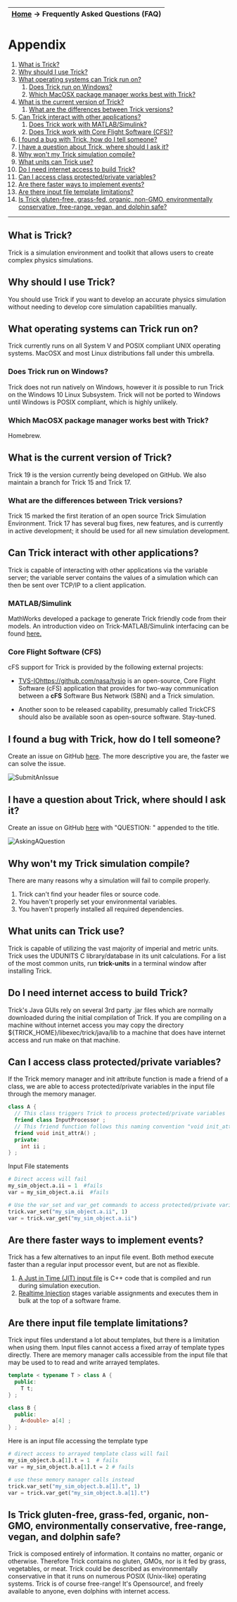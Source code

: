 | [Home](/trick) → Frequently Asked Questions (FAQ) |
|-------------------------------------------------|

# Appendix
01. [What is Trick?](#whatistrick)
01. [Why should I use Trick?](#whyshouldiusetrick)
01. [What operating systems can Trick run on?](#whatoperatingsystemcantrickrunon)
    01. [Does Trick run on Windows?](#doestrickrunonwindows)
    01. [Which MacOSX package manager works best with Trick?](#whichmacosxpackagemanagerworksbestwithtrick)
01. [What is the current version of Trick?](#whatisthecurrentversionoftrick)
    01. [What are the differences between Trick versions?](#whatarethedifferencesbetweentrickversions)
01. [Can Trick interact with other applications?](#cantrickinteractwithotherapplications)
    01. [Does Trick work with MATLAB/Simulink?](#matlabsimulink)
    01. [Does Trick work with Core Flight Software (CFS)?](#coreflightsoftware)
01. [I found a bug with Trick, how do I tell someone?](#ifoundabugwithtrickhowdoitellsomeone)
01. [I have a question about Trick, where should I ask it?](#ihaveaquestionabouttrickwhereshouldiaskit)
01. [Why won't my Trick simulation compile?](#whywontmytricksimulationcompile)
01. [What units can Trick use?](#whatunitscantrickuse)
01. [Do I need internet access to build Trick?](#doineedinternetaccesstobuildtrick)
01. [Can I access class protected/private variables?](#caniaccessclassprotectedprivatevariables)
01. [Are there faster ways to implement events?](#aretherefasterwaystoimplementevents)
01. [Are there input file template limitations?](#arethereinputfiletemplatelimitations)
01. [Is Trick gluten-free, grass-fed, organic, non-GMO, environmentally conservative, free-range, vegan, and dolphin safe?](#istrickgfgfongmoecfrvads)

---
<a name="whatistrick"></a>

## What is Trick?
Trick is a simulation environment and toolkit that allows users to create complex physics simulations.

<a name="whyshouldiusetrick"></a>

## Why should I use Trick?
You should use Trick if you want to develop an accurate physics simulation without needing to develop core simulation capabilities manually. 

<a name="whatoperatingsystemcantrickrunon"></a>

## What operating systems can Trick run on?
Trick currently runs on all System V and POSIX compliant UNIX operating systems. MacOSX and most Linux distributions fall under this umbrella. 

<a name="doestrickrunonwindows"></a>

### Does Trick run on Windows?
Trick does not run natively on Windows, however it *is* possible to run Trick on the Windows 10 Linux Subsystem. Trick will not be ported to Windows until Windows is POSIX compliant, which is highly unlikely.

<a name="whichmacosxpackagemanagerworksbestwithtrick"></a>

### Which MacOSX package manager works best with Trick?
Homebrew.

<a name="whatisthecurrentversionoftrick"></a>

## What is the current version of Trick?
Trick 19 is the version currently being developed on GitHub. We also maintain a branch for Trick 15 and Trick 17.

<a name="whatarethedifferencesbetweentrickversions"></a>

### What are the differences between Trick versions?
Trick 15 marked the first iteration of an open source Trick Simulation Environment. Trick 17 has several bug fixes, new features, and is currently in active development; it should be used for all new simulation development.

<a name="cantrickinteractwithotherapplications"></a>

## Can Trick interact with other applications?
Trick is capable of interacting with other applications via the variable server; the variable server contains the values of a simulation which can then be sent over TCP/IP to a client application.

<a name="matlabsimulink"></a>

### MATLAB/Simulink
MathWorks developed a package to generate Trick friendly code from their models. An introduction video on Trick-MATLAB/Simulink interfacing can be found [here.](http://www.mathworks.com/videos/connecting-simulink-with-other-simulation-frameworks-86546.html)

<a name="coreflightsoftware"></a>

### Core Flight Software (CFS)

cFS support for Trick is provided by the following external projects:

* [TVS-IO]()https://github.com/nasa/tvsio is an open-source, Core Flight Software (cFS) application that provides for two-way communication between a **cFS** Software Bus Network (SBN) and a Trick simulation.

* Another soon to be released capability, presumably called TrickCFS should also be available soon as open-source software. Stay-tuned.

<a name="ifoundabugwithtrickhowdoitellsomeone"></a>

## I found a bug with Trick, how do I tell someone?
Create an issue on GitHub [here](https://github.com/nasa/trick/issues/new). The more descriptive you are, the faster we can solve the issue.

![SubmitAnIssue](images/SubmitAnIssue.jpg)


<a name="ihaveaquestionabouttrickwhereshouldiaskit"></a>

## I have a question about Trick, where should I ask it?
Create an issue on GitHub [here](https://github.com/nasa/trick/issues/new) with "QUESTION: " appended to the title.

![AskingAQuestion](images/AskingAQuestion.jpg)


<a name="whywontmytricksimulationcompile"></a>

## Why won't my Trick simulation compile?
There are many reasons why a simulation will fail to compile properly.

01. Trick can't find your header files or source code.
02. You haven't properly set your environmental variables.
03. You haven't properly installed all required dependencies.

<a name="whatunitscantrickuse"></a>

## What units can Trick use?
Trick is capable of utilizing the vast majority of imperial and metric units. Trick uses the UDUNITS C library/database in its unit calculations. For a list of the most common units, run **trick-units** in a terminal window after installing Trick.

<a name="doineedinternetaccesstobuildtrick"></a>

## Do I need internet access to build Trick?
Trick's Java GUIs rely on several 3rd party .jar files which are normally downloaded during the initial compilation of Trick. If you are compiling on a machine without internet access you may copy the directory ${TRICK\_HOME}/libexec/trick/java/lib to a machine that does have internet access and run make on that machine.

<a name="caniaccessclassprotectedprivatevariables"></a>

## Can I access class protected/private variables?
If the Trick memory manager and init attribute function is made a friend of a class, we are able to access protected/private variables in the input file through the memory manager.

```c++
class A {
  // This class triggers Trick to process protected/private variables
  friend class InputProcessor ;
  // This friend function follows this naming convention "void init_attr ## <class_name>()"
  friend void init_attrA() ;
  private:
    int ii ;
} ;
```

Input File statements
```python
# Direct access will fail
my_sim_object.a.ii = 1  #fails
var = my_sim_object.a.ii  #fails

# Use the var_set and var_get commands to access protected/private variables
trick.var_set("my_sim_object.a.ii", 1)
var = trick.var_get("my_sim_object.a.ii")
```

<a name="aretherefasterwaystoimplementevents"></a>

## Are there faster ways to implement events?
Trick has a few alternatives to an input file event. Both method execute faster than a regular input processor event, but are not as flexible.

01.  [A Just in Time (JIT) input file](/trick/documentation/simulation_capabilities/JIT-Input-Processor.html) is C++ code that is
compiled and run during simulation execution.
02.  [Realtime Injection](/trick/documentation/simulation_capabilities/Realtime-Injector.html) stages variable assignments and executes them in bulk at the top of a software frame.

<a name="arethereinputfiletemplatelimitations"></a>

## Are there input file template limitations?
Trick input files understand a lot about templates, but there is a limitation when using them. Input files cannot access a fixed array of template types directly. There are memory manager calls accessible from the input file that may be used to to read and write arrayed templates.

```c++
template < typename T > class A {
  public:
    T t;
} ;

class B {
  public:
    A<double> a[4] ;
} ;
```
Here is an input file accessing the template type

```python
# direct access to arrayed template class will fail
my_sim_object.b.a[1].t = 1  # fails
var = my_sim_object.b.a[1].t = 2 # fails

# use these memory manager calls instead
trick.var_set("my_sim_object.b.a[1].t", 1)
var = trick.var_get("my_sim_object.b.a[1].t")
```

<a name="istrickgfgfongmoecfrvads"></a>

## Is Trick gluten-free, grass-fed, organic, non-GMO, environmentally conservative, free-range, vegan, and dolphin safe?

Trick is composed entirely of information. It contains no matter, organic or otherwise. Therefore Trick contains no gluten,
GMOs, nor is it fed by grass, vegetables, or meat. Trick could be described as environmentally conservative in that it runs on numerous POSIX (Unix-like) operating systems. Trick is of course free-range! It's Opensource!, and freely available to anyone, even dolphins with internet access.

